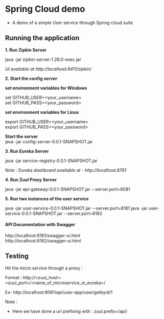 
# Spring Cloud demo

* A demo of a simple User service through Spring cloud suite

## Running the application

**1. Run Zipkin Server**

java -jar zipkin-server-1.28.0-exec.jar

*UI available at http://localhost:9411/zipkin/*

**2. Start the config server**

**set environment variables for Windows** 

set GITHUB_USER=<your_username>  
set GITHUB_PASS=<your_password>

**set environment variables for Linux**

export GITHUB_USER=<your_username>  
export GITHUB_PASS=<your_password>

**Start the server**  
java -jar config-server-0.0.1-SNAPSHOT.jar

**3. Run Eureka Server**

java -jar service-registry-0.0.1-SNAPSHOT.jar

*Note : Eureka dashboard available at - http://localhost:8761*

**4. Run Zuul Proxy Server**

java -jar api-gateway-0.0.1-SNAPSHOT.jar --server.port=8081

**5. Run two instances of the user service**

java -jar user-service-0.0.1-SNAPSHOT.jar --server.port=8181
java -jar user-service-0.0.1-SNAPSHOT.jar --server.port=8182

#### API Documentation with Swagger

http://localhost:8181/swagger-ui.html  
http://localhost:8182/swagger-ui.html

## Testing

Hit the micro service through a proxy :

Format : http://<zuul_host>:<zuul_port>/<name_of_microservice_in_eureka>/<url>

Ex- http://localhost:8081/api/user-app/user/getbyid/1

Note : 

* Here we have done a url prefixing with : zuul.prefix=/api/ 